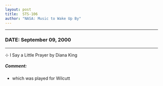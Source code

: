 ```yaml
---
layout: post
title:  STS-106
author: "NASA: Music to Wake Up By"
---
```


----
### DATE: September 09, 2000
----
⊹ I Say a Little Prayer by Diana King

##### Comment:
* which was played for Wilcutt
